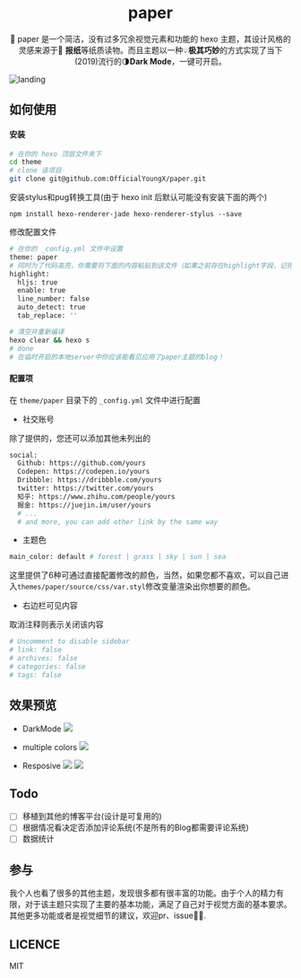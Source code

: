 <h1 align="center">paper</h1>

<p align="center">🎨 paper 是一个简洁，没有过多冗余视觉元素和功能的 hexo 主题，其设计风格的灵感来源于📰 <strong>报纸</strong>等纸质读物。而且主题以一种💡<strong>极其巧妙</strong>的方式实现了当下(2019)流行的🌗<strong>Dark Mode</strong>，一键可开启。</p>

![landing](https://source-hosting.oss-cn-shanghai.aliyuncs.com/Paper-showcase.png)

## 如何使用
#### 安装
```bash
# 在你的 hexo 顶层文件夹下
cd theme
# clone 该项目
git clone git@github.com:OfficialYoungX/paper.git
```
安装stylus和pug转换工具(由于 hexo init 后默认可能没有安装下面的两个)
```
npm install hexo-renderer-jade hexo-renderer-stylus --save
```
修改配置文件
```bash
# 在你的 _config.yml 文件中设置
theme: paper
# 同时为了代码高亮，你需要将下面的内容粘贴到该文件（如果之前存在highlight字段，记得删除后再粘贴）
highlight:
  hljs: true
  enable: true
  line_number: false
  auto_detect: true
  tab_replace: ''
```
```bash
# 清空并重新编译
hexo clear && hexo s
# done
# 在临时开启的本地server中你应该能看见应用了paper主题的blog！
```
#### 配置项
在 `theme/paper` 目录下的 `_config.yml` 文件中进行配置
- 社交账号

除了提供的，您还可以添加其他未列出的

```bash
social:
  Github: https://github.com/yours
  Codepen: https://codepen.io/yours
  Dribbble: https://dribbble.com/yours
  twitter: https://twitter.com/yours
  知乎: https://www.zhihu.com/people/yours
  掘金: https://juejin.im/user/yours
  # ...
  # and more, you can add other link by the same way
```
- 主题色

```bash
main_color: default # forest | grass | sky | sun | sea
```
这里提供了6种可通过直接配置修改的颜色，当然，如果您都不喜欢，可以自己进入`themes/paper/source/css/var.styl`修改变量渲染出你想要的颜色。

- 右边栏可见内容

取消注释则表示关闭该内容

```bash
# Uncomment to disable sidebar
# link: false
# archives: false
# categories: false
# tags: false
```

## 效果预览
- DarkMode
![](https://source-hosting.oss-cn-shanghai.aliyuncs.com/paper-github-3.png)

- multiple colors
![](https://source-hosting.oss-cn-shanghai.aliyuncs.com/paper-github-4.png)

- Resposive
![](https://source-hosting.oss-cn-shanghai.aliyuncs.com/paper-github-1.png)
![](https://source-hosting.oss-cn-shanghai.aliyuncs.com/paper-github-2.png)

## Todo
- [ ] 移植到其他的博客平台(设计是可复用的)
- [ ] 根据情况看决定否添加评论系统(不是所有的Blog都需要评论系统)
- [ ] 数据统计

## 参与
我个人也看了很多的其他主题，发现很多都有很丰富的功能。由于个人的精力有限，对于该主题只实现了主要的基本功能，满足了自己对于视觉方面的基本要求。其他更多功能或者是视觉细节的建议，欢迎pr、issue🤟🏼.

## LICENCE
MIT
